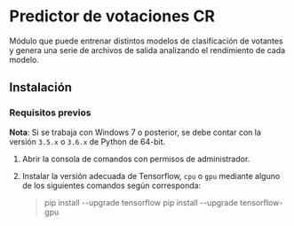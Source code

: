 ﻿# Predictor de votaciones CR

Módulo que puede entrenar distintos modelos de clasificación de votantes y genera una serie de archivos de salida analizando el rendimiento de cada modelo.

## Instalación

### Requisitos previos

**Nota**: Si se trabaja con Windows 7 o posterior, se debe contar con la versión `3.5.x` o `3.6.x` de Python de 64-bit.

1. Abrir la consola de comandos con permisos de administrador.

3. Instalar la versión adecuada de Tensorflow, `cpu` o `gpu` mediante alguno de los siguientes comandos según corresponda:

    > pip install --upgrade tensorflow
    > pip install --upgrade tensorflow-gpu


